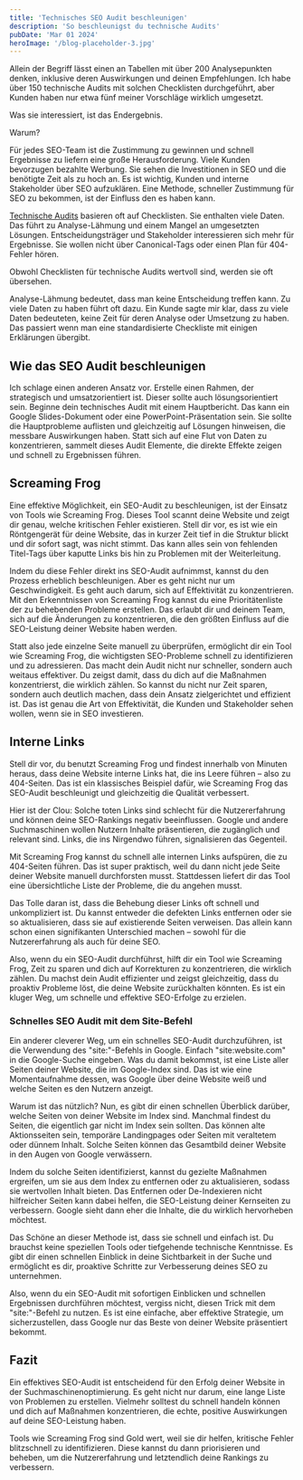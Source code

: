 ```yaml
---
title: 'Technisches SEO Audit beschleunigen'
description: 'So beschleunigst du technische Audits'
pubDate: 'Mar 01 2024'
heroImage: '/blog-placeholder-3.jpg'
---
```


Allein der Begriff lässt einen an Tabellen mit über 200 Analysepunkten denken, inklusive deren Auswirkungen und deinen Empfehlungen. Ich habe über 150 technische Audits mit solchen Checklisten durchgeführt, aber Kunden haben nur etwa fünf meiner Vorschläge wirklich umgesetzt. 

Was sie interessiert, ist das Endergebnis.

Warum? 

Für jedes SEO-Team ist die Zustimmung zu gewinnen und schnell Ergebnisse zu liefern eine große Herausforderung. Viele Kunden bevorzugen bezahlte Werbung. Sie sehen die Investitionen in SEO und die benötigte Zeit als zu hoch an. Es ist wichtig, Kunden und interne Stakeholder über SEO aufzuklären. Eine Methode, schneller Zustimmung für SEO zu bekommen, ist der Einfluss den es haben kann.

<a href="https://en.wikipedia.org/wiki/Website_audit">Technische Audits</a> basieren oft auf Checklisten. Sie enthalten viele Daten. Das führt zu Analyse-Lähmung und einem Mangel an umgesetzten Lösungen. Entscheidungsträger und Stakeholder interessieren sich mehr für Ergebnisse. Sie wollen nicht über Canonical-Tags oder einen Plan für 404-Fehler hören. 

Obwohl Checklisten für technische Audits wertvoll sind, werden sie oft übersehen.

Analyse-Lähmung bedeutet, dass man keine Entscheidung treffen kann. Zu viele Daten zu haben führt oft dazu. Ein Kunde sagte mir klar, dass zu viele Daten bedeuteten, keine Zeit für deren Analyse oder Umsetzung zu haben. Das passiert wenn man eine standardisierte Checkliste mit einigen Erklärungen übergibt.

## Wie das SEO Audit beschleunigen

Ich schlage einen anderen Ansatz vor. Erstelle einen Rahmen, der strategisch und umsatzorientiert ist. Dieser sollte auch lösungsorientiert sein. Beginne dein technisches Audit mit einem Hauptbericht. Das kann ein Google Slides-Dokument oder eine PowerPoint-Präsentation sein. Sie sollte die Hauptprobleme auflisten und gleichzeitig auf Lösungen hinweisen, die messbare Auswirkungen haben. Statt sich auf eine Flut von Daten zu konzentrieren, sammelt dieses Audit Elemente, die direkte Effekte zeigen und schnell zu Ergebnissen führen.

## Screaming Frog

Eine effektive Möglichkeit, ein SEO-Audit zu beschleunigen, ist der Einsatz von Tools wie Screaming Frog. Dieses Tool scannt deine Website und zeigt dir genau, welche kritischen Fehler existieren. Stell dir vor, es ist wie ein Röntgengerät für deine Website, das in kurzer Zeit tief in die Struktur blickt und dir sofort sagt, was nicht stimmt. Das kann alles sein von fehlenden Titel-Tags über kaputte Links bis hin zu Problemen mit der Weiterleitung.



Indem du diese Fehler direkt ins SEO-Audit aufnimmst, kannst du den Prozess erheblich beschleunigen. Aber es geht nicht nur um Geschwindigkeit. Es geht auch darum, sich auf Effektivität zu konzentrieren. Mit den Erkenntnissen von Screaming Frog kannst du eine Prioritätenliste der zu behebenden Probleme erstellen. Das erlaubt dir und deinem Team, sich auf die Änderungen zu konzentrieren, die den größten Einfluss auf die SEO-Leistung deiner Website haben werden.

Statt also jede einzelne Seite manuell zu überprüfen, ermöglicht dir ein Tool wie Screaming Frog, die wichtigsten SEO-Probleme schnell zu identifizieren und zu adressieren. Das macht dein Audit nicht nur schneller, sondern auch weitaus effektiver. Du zeigst damit, dass du dich auf die Maßnahmen konzentrierst, die wirklich zählen. So kannst du nicht nur Zeit sparen, sondern auch deutlich machen, dass dein Ansatz zielgerichtet und effizient ist. Das ist genau die Art von Effektivität, die Kunden und Stakeholder sehen wollen, wenn sie in SEO investieren.

## Interne Links 


Stell dir vor, du benutzt Screaming Frog und findest innerhalb von Minuten heraus, dass deine Website interne Links hat, die ins Leere führen – also zu 404-Seiten. Das ist ein klassisches Beispiel dafür, wie Screaming Frog das SEO-Audit beschleunigt und gleichzeitig die Qualität verbessert.

Hier ist der Clou: Solche toten Links sind schlecht für die Nutzererfahrung und können deine SEO-Rankings negativ beeinflussen. Google und andere Suchmaschinen wollen Nutzern Inhalte präsentieren, die zugänglich und relevant sind. Links, die ins Nirgendwo führen, signalisieren das Gegenteil.

Mit Screaming Frog kannst du schnell alle internen Links aufspüren, die zu 404-Seiten führen. Das ist super praktisch, weil du dann nicht jede Seite deiner Website manuell durchforsten musst. Stattdessen liefert dir das Tool eine übersichtliche Liste der Probleme, die du angehen musst.

Das Tolle daran ist, dass die Behebung dieser Links oft schnell und unkompliziert ist. Du kannst entweder die defekten Links entfernen oder sie so aktualisieren, dass sie auf existierende Seiten verweisen. Das allein kann schon einen signifikanten Unterschied machen – sowohl für die Nutzererfahrung als auch für deine SEO.

Also, wenn du ein SEO-Audit durchführst, hilft dir ein Tool wie Screaming Frog, Zeit zu sparen und dich auf Korrekturen zu konzentrieren, die wirklich zählen. Du machst dein Audit effizienter und zeigst gleichzeitig, dass du proaktiv Probleme löst, die deine Website zurückhalten könnten. Es ist ein kluger Weg, um schnelle und effektive SEO-Erfolge zu erzielen.

### Schnelles SEO Audit mit dem Site-Befehl


Ein anderer cleverer Weg, um ein schnelles SEO-Audit durchzuführen, ist die Verwendung des "site:"-Befehls in Google. Einfach "site:website.com" in die Google-Suche eingeben. Was du damit bekommst, ist eine Liste aller Seiten deiner Website, die im Google-Index sind. Das ist wie eine Momentaufnahme dessen, was Google über deine Website weiß und welche Seiten es den Nutzern anzeigt.

Warum ist das nützlich? Nun, es gibt dir einen schnellen Überblick darüber, welche Seiten von deiner Website im Index sind. Manchmal findest du Seiten, die eigentlich gar nicht im Index sein sollten. Das können alte Aktionsseiten sein, temporäre Landingpages oder Seiten mit veraltetem oder dünnem Inhalt. Solche Seiten können das Gesamtbild deiner Website in den Augen von Google verwässern.

Indem du solche Seiten identifizierst, kannst du gezielte Maßnahmen ergreifen, um sie aus dem Index zu entfernen oder zu aktualisieren, sodass sie wertvollen Inhalt bieten. Das Entfernen oder De-Indexieren nicht hilfreicher Seiten kann dabei helfen, die SEO-Leistung deiner Kernseiten zu verbessern. Google sieht dann eher die Inhalte, die du wirklich hervorheben möchtest.

Das Schöne an dieser Methode ist, dass sie schnell und einfach ist. Du brauchst keine speziellen Tools oder tiefgehende technische Kenntnisse. Es gibt dir einen schnellen Einblick in deine Sichtbarkeit in der Suche und ermöglicht es dir, proaktive Schritte zur Verbesserung deines SEO zu unternehmen.

Also, wenn du ein SEO-Audit mit sofortigen Einblicken und schnellen Ergebnissen durchführen möchtest, vergiss nicht, diesen Trick mit dem "site:"-Befehl zu nutzen. Es ist eine einfache, aber effektive Strategie, um sicherzustellen, dass Google nur das Beste von deiner Website präsentiert bekommt.

## Fazit

Ein effektives SEO-Audit ist entscheidend für den Erfolg deiner Website in der Suchmaschinenoptimierung. Es geht nicht nur darum, eine lange Liste von Problemen zu erstellen. Vielmehr solltest du schnell handeln können und dich auf Maßnahmen konzentrieren, die echte, positive Auswirkungen auf deine SEO-Leistung haben.

Tools wie Screaming Frog sind Gold wert, weil sie dir helfen, kritische Fehler blitzschnell zu identifizieren. Diese kannst du dann priorisieren und beheben, um die Nutzererfahrung und letztendlich deine Rankings zu verbessern.
